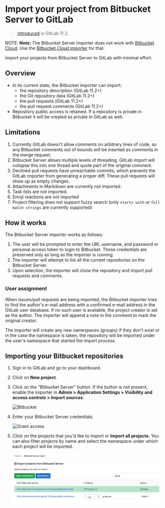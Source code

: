 # Import your project from Bitbucket Server to GitLab

> [Introduced](https://gitlab.com/gitlab-org/gitlab-foss/merge_requests/20164)
in GitLab 11.2.

NOTE: **Note:**
The Bitbucket Server importer does not work with [Bitbucket Cloud](https://bitbucket.org).
Use the [Bitbucket Cloud importer](bitbucket.md) for that.

Import your projects from Bitbucket Server to GitLab with minimal effort.

## Overview

- In its current state, the Bitbucket importer can import:
  - the repository description (GitLab 11.2+)
  - the Git repository data (GitLab 11.2+)
  - the pull requests (GitLab 11.2+)
  - the pull request comments (GitLab 11.2+)
- Repository public access is retained. If a repository is private in Bitbucket
  it will be created as private in GitLab as well.

## Limitations

1. Currently GitLab doesn't allow comments on arbitrary lines of code, so any
   Bitbucket comments out of bounds will be inserted as comments in the merge
   request.
1. Bitbucket Server allows multiple levels of threading. GitLab import
   will collapse this into one thread and quote part of the original comment.
1. Declined pull requests have unreachable commits, which prevents the GitLab
   importer from generating a proper diff. These pull requests will show up as
   empty changes.
1. Attachments in Markdown are currently not imported.
1. Task lists are not imported.
1. Emoji reactions are not imported
1. Project filtering does not support fuzzy search (only `starts with` or `full
   match strings` are currently supported)

## How it works

The Bitbucket Server importer works as follows:

1. The user will be prompted to enter the URl, username, and password or personal access token to login to Bitbucket.
   These credentials are preserved only as long as the importer is running.
1. The importer will attempt to list all the current repositories on the Bitbucket Server.
1. Upon selection, the importer will clone the repository and import pull requests and comments.

### User assignment

When issues/pull requests are being imported, the Bitbucket importer tries to
find the author's e-mail address with a confirmed e-mail address in the GitLab
user database.  If no such user is available, the project creator is set as
the author. The importer will append a note in the comment to mark the original
creator.

The importer will create any new namespaces (groups) if they don't exist or in
the case the namespace is taken, the repository will be imported under the user's
namespace that started the import process.

## Importing your Bitbucket repositories

1. Sign in to GitLab and go to your dashboard.
1. Click on **New project**.
1. Click on the "Bitbucket Server" button. If the button is not present, enable the importer in
   **Admin > Application Settings > Visibility and access controls > Import sources**.

   ![Bitbucket](img/import_projects_from_new_project_page.png)

1. Enter your Bitbucket Server credentials.

   ![Grant access](img/bitbucket_server_import_credentials.png)

1. Click on the projects that you'd like to import or **Import all projects**.
   You can also filter projects by name and select the namespace under which each project will be
   imported.

   ![Import projects](img/bitbucket_server_import_select_project_v12_3.png)
